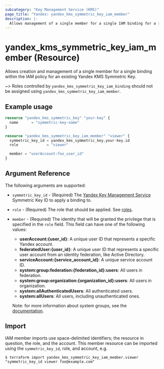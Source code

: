 ```yaml
---
subcategory: "Key Management Service (KMS)"
page_title: "Yandex: yandex_kms_symmetric_key_iam_member"
description: |-
  Allows management of a single member for a single IAM binding for a [Yandex Key Management Service](https://cloud.yandex.com/docs/kms/).
---
```


# yandex_kms_symmetric_key_iam_member (Resource)

Allows creation and management of a single member for a single binding within the IAM policy for an existing Yandex KMS Symmetric Key.

~> Roles controlled by `yandex_kms_symmetric_key_iam_binding` should not be assigned using `yandex_kms_symmetric_key_iam_member`.

## Example usage

```terraform
resource "yandex_kms_symmetric_key" "your-key" {
  name      = "symmetric-key-name"
}

resource "yandex_kms_symmetric_key_iam_member" "viewer" {
  symmetric_key_id = yandex_kms_symmetric_key.your-key.id
  role             = "viewer"

  member = "userAccount:foo_user_id"
}
```

## Argument Reference

The following arguments are supported:

* `symmetric_key_id` - (Required) The [Yandex Key Management Service](https://cloud.yandex.com/docs/kms/) Symmetric Key ID to apply a binding to.

* `role` - (Required) The role that should be applied. See [roles](https://cloud.yandex.com/docs/kms/security/).

* `member` - (Required) The identity that will be granted the privilege that is specified in the `role` field. This field can have one of the following values:
  * **userAccount:{user_id}**: A unique user ID that represents a specific Yandex account.
  * **federatedUser:{user_id}**: A unique user ID that represents a specific user account from an identity federation, like Active Directory.
  * **serviceAccount:{service_account_id}**: A unique service account ID.
  * **system:group:federation:{federation_id}:users**: All users in federation.
  * **system:group:organization:{organization_id}:users**: All users in organization.
  * **system:allAuthenticatedUsers**: All authenticated users.
  * **system:allUsers**: All users, including unauthenticated ones.

  Note: for more information about system groups, see the [documentation](https://cloud.yandex.com/docs/iam/concepts/access-control/system-group).

## Import

IAM member imports use space-delimited identifiers; the resource in question, the role, and the account. This member resource can be imported using the `symmetric_key_id`, role, and account, e.g.

```
$ terraform import yandex_kms_symmetric_key_iam_member.viewer "symmetric_key_id viewer foo@example.com"
```
